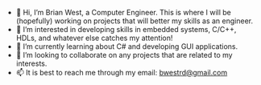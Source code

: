 - 👋 Hi, I’m Brian West, a Computer Engineer. This is where I will be (hopefully) working on projects that will better my skills as an engineer. 
- 👀 I’m interested in developing skills in embedded systems, C/C++, HDLs, and whatever else catches my attention!
- 🌱 I’m currently learning about C# and developing GUI applications. 
- 💞️ I’m looking to collaborate on any projects that are related to my interests. 
- 📫 It is best to reach me through my email: bwestrd@gmail.com

<!---
bwestrd/bwestrd is a ✨ special ✨ repository because its `README.md` (this file) appears on your GitHub profile.
You can click the Preview link to take a look at your changes.
--->
